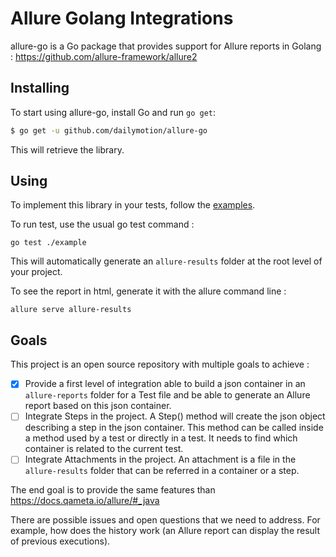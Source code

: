 # Allure Golang Integrations

allure-go is a Go package that provides support for Allure reports in Golang : https://github.com/allure-framework/allure2

## Installing

To start using allure-go, install Go and run `go get`:

```sh
$ go get -u github.com/dailymotion/allure-go
```

This will retrieve the library.

## Using

To implement this library in your tests, follow the [examples](example/example_test.go).

To run test, use the usual go test command :
```
go test ./example
```

This will automatically generate an `allure-results` folder at the root level of your project.

To see the report in html, generate it with the allure command line :
```
allure serve allure-results
```

## Goals

This project is an open source repository with multiple goals to achieve :
- [x] Provide a first level of integration able to build a json container in an `allure-reports` folder for a Test file and be able to generate an Allure report based on this json container.
- [ ] Integrate Steps in the project. A Step() method will create the json object describing a step in the json container. This method can be called inside a method used by a test or directly in a test. It needs to find which container is related to the current test.
- [ ] Integrate Attachments in the project. An attachment is a file in the `allure-results` folder that can be referred in a container or a step.

The end goal is to provide the same features than https://docs.qameta.io/allure/#_java

There are possible issues and open questions that we need to address. For example, how does the history work (an Allure report can display the result of previous executions).